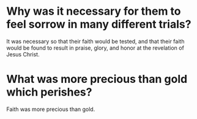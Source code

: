 # Why was it necessary for them to feel sorrow in many different trials?

It was necessary so that their faith would be tested, and that their faith would be found to result in praise, glory, and honor at the revelation of Jesus Christ.

# What was more precious than gold which perishes?

Faith was more precious than gold.
